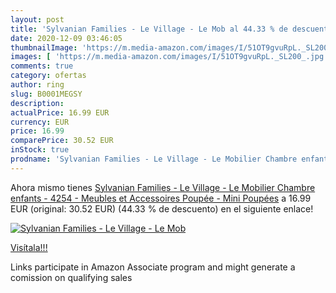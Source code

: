 ```yaml
---
layout: post
title: 'Sylvanian Families - Le Village - Le Mob al 44.33 % de descuento'
date: 2020-12-09 03:46:05
thumbnailImage: 'https://m.media-amazon.com/images/I/51OT9gvuRpL._SL200_.jpg'
images: [ 'https://m.media-amazon.com/images/I/51OT9gvuRpL._SL200_.jpg' ]
comments: true
category: ofertas
author: ring
slug: B0001MEGSY
description:
actualPrice: 16.99 EUR
currency: EUR
price: 16.99
comparePrice: 30.52 EUR
inStock: true
prodname: 'Sylvanian Families - Le Village - Le Mobilier Chambre enfants - 4254 - Meubles et Accessoires Poupée - Mini Poupées'
---
```


Ahora mismo tienes [Sylvanian Families - Le Village - Le Mobilier Chambre enfants - 4254 - Meubles et Accessoires Poupée - Mini Poupées](https://www.amazon.fr/dp/B0001MEGSY/?tag=tolees0d-21) a 16.99 EUR (original: 30.52 EUR) (44.33 %  de descuento) en el siguiente enlace!

[![Sylvanian Families - Le Village - Le Mob](https://m.media-amazon.com/images/I/51OT9gvuRpL._SL200_.jpg)](https://www.amazon.fr/dp/B0001MEGSY/?tag=tolees0d-21)

[Visítala!!!](https://www.amazon.fr/dp/B0001MEGSY/?tag=tolees0d-21)

Links participate in Amazon Associate program and might generate a comission on qualifying sales
